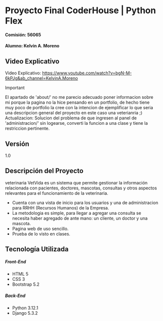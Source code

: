 # Proyecto Final CoderHouse | Python Flex
#### Comisión: 56065 
#### Alumno: Kelvin A. Moreno
      
## Video Explicativo
Video Explicativo: https://www.youtube.com/watch?v=bgN-M-6kPJg&ab_channel=KelvinA.Moreno

> [!IMPORTANT]
> El apartado de 'about/' no me parecio adecuado poner informacion sobre mi porque la pagina no la hice pensando en un portfolio, de hecho tiene muy poco de portfolio la cree con la intencion de ejemplificar lo que seria una descripcion general del proyecto en este caso una veterianria ;)
> Actualizacion: Solucion del problema de que ingresen al panel de 'administracion/' sin logearse, converti la funcion a una clase y tiene la restriccion pertinente.

## Versión
1.0

## Descripción del Proyecto
veterinaria VetVida es un sistema que permite gestionar la información relacionada con pacientes, doctores, mascotas, consultas y otros aspectos relevantes para el funcionamiento de la veterinaria. 


- Cuenta con una vista de inicio para los usuarios y una de administracion para RRHH (Recursos Humanos) de la Empresa.
- La metodologia es simple, para llegar a agregar una consulta se necesita haber agregado de ante mano:
   un cliente, un doctor y una mascota.
- Pagina web de uso sencillo.
- Prueba de lo visto en clases.

## Tecnología Utilizada

##### Front-End
- HTML 5
- CSS 3
- Bootstrap 5.2

##### Back-End
- Python 3.12.1
- Django 5.3.2
